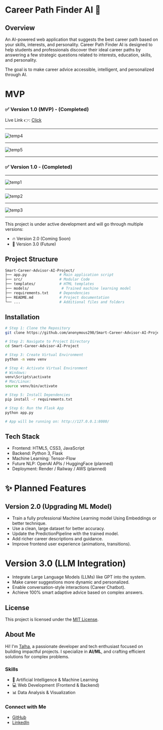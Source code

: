 # Career Path Finder AI 🚀

## Overview
An AI-powered web application that suggests the best career path based on your skills, interests, and personality. Career Path Finder AI is designed to help students and professionals discover their ideal career paths by answering a few strategic questions related to interests, education, skills, and personality.

The goal is to make career advice accessible, intelligent, and personalized through AI.


# MVP
### ✅ Version 1.0 (MVP) - (Completed)
Live Link 👉: [Click](https://smart-career-advisor-ai.streamlit.app/)

---

![temp4](https://github.com/user-attachments/assets/fbbdc60b-3305-4e3c-9176-285cc712691c)


---

![temp5](https://github.com/user-attachments/assets/b7b120e5-e9d8-4d88-9c22-678d5b44f38f)

---

### ✅ Version 1.0 - (Completed)

---

![temp1](https://github.com/user-attachments/assets/4ae9358c-cb6c-453e-9430-8669aaf79a15)

---

![temp2](https://github.com/user-attachments/assets/5ceba087-9fcc-44c1-a358-608eb86b0da1)

---

![temp3](https://github.com/user-attachments/assets/daa6c735-06c0-41d9-a2b7-200ccf60dde2)

---

This project is under active development and will go through multiple versions:

- 🔥 Version 2.0 (Coming Soon)
- 🚀 Version 3.0 (Future)

## Project Structure
```bash
Smart-Career-Advisor-AI-Project/
├── app.py               # Main application script
├── src/                 # Modular Code 
├── templates/           # HTML templates
├── models/               # Trained machine learning model
├── requirements.txt     # Dependencies
├── README.md            # Project documentation
└── ...                  # Additional files and folders
```

## Installation

```bash
# Step 1: Clone the Repository
git clone https://github.com/anonymous298/Smart-Career-Advisor-AI-Project.git

# Step 2: Navigate to Project Directory
cd Smart-Career-Advisor-AI-Project

# Step 3: Create Virtual Environment
python -m venv venv

# Step 4: Activate Virtual Environment
# Windows:
venv\Scripts\activate
# Mac/Linux:
source venv/bin/activate

# Step 5: Install Dependencies
pip install -r requirements.txt

# Step 6: Run the Flask App
python app.py

# App will be running on: http://127.0.0.1:8080/

```

## Tech Stack
- Frontend: HTML5, CSS3, JavaScript
- Backend: Python 3, Flask
- Machine Learning: Tensor-Flow
- Future NLP: OpenAI APIs / HuggingFace (planned)
- Deployment: Render / Railway / AWS (planned)

# ✨ Planned Features

## Version 2.0 (Upgrading ML Model)
- Train a fully professional Machine Learning model Using Embeddings or better technique.
- Use a clean, large dataset for better accuracy.
- Update the PredictionPipeline with the trained model.
- Add richer career descriptions and guidance.
- Improve frontend user experience (animations, transitions).

# Version 3.0 (LLM Integration)
- Integrate Large Language Models (LLMs) like GPT into the system.
- Make career suggestions more dynamic and personalized.
- Enable conversation-style interactions (Career Chatbot).
- Achieve 100% smart adaptive advice based on complex answers.

## License
This project is licensed under the [MIT License](LICENSE).

## **About Me**  

Hi! I'm [Talha](https://github.com/anonymous298), a passionate developer and tech enthusiast focused on building impactful projects. I specialize in **AI/ML**, and crafting efficient solutions for complex problems.  

### **Skills**  
- 🧠 Artificial Intelligence & Machine Learning  
- 💻 Web Development (Frontend & Backend)  
- 📊 Data Analysis & Visualization  

### **Connect with Me**  
- [GitHub](https://github.com/anonymous298)  
- [LinkedIn](https://linkedin.com/in/muhmmad-talha937/)